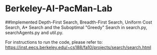 # Berkeley-AI-PacMan-Lab

##Implemented Depth-First Search, Breadth-First Search, Uniform Cost Search, A* Search and the Suboptimal "Greedy" Search in search.py, searchAgents.py and util.py.

For instructions to run the code, please refer to: https://inst.eecs.berkeley.edu/~cs188/fa10/projects/search/search.html
